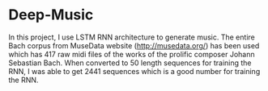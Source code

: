 # Deep-Music
In this project, I use LSTM RNN architecture to generate music. The entire Bach corpus from MuseData website (http://musedata.org/) has been used which has 417 raw midi files of the works of the prolific composer Johann Sebastian Bach. When converted to 50 length sequences for training the RNN, I was able to get 2441 sequences which is a good number for training the RNN.
